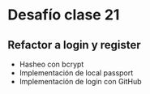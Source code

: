 # Desafío clase 21

## Refactor a login y register

- Hasheo con bcrypt
- Implementación de local passport
- Implementación de login con GitHub
